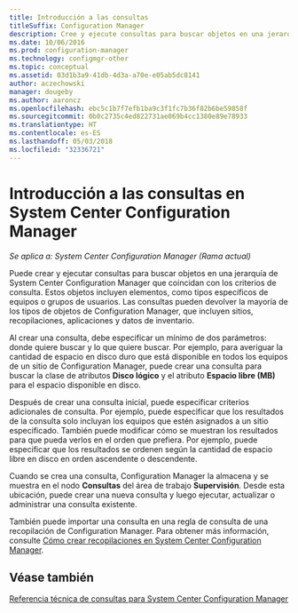 ```yaml
---
title: Introducción a las consultas
titleSuffix: Configuration Manager
description: Cree y ejecute consultas para buscar objetos en una jerarquía de System Center Configuration Manager que coincidan con los criterios de consulta.
ms.date: 10/06/2016
ms.prod: configuration-manager
ms.technology: configmgr-other
ms.topic: conceptual
ms.assetid: 03d1b3a9-41db-4d3a-a70e-e05ab5dc8141
author: aczechowski
manager: dougeby
ms.author: aaroncz
ms.openlocfilehash: ebc5c1b7f7efb1ba9c3f1fc7b36f82b6be59858f
ms.sourcegitcommit: 0b0c2735c4ed822731ae069b4cc1380e89e78933
ms.translationtype: HT
ms.contentlocale: es-ES
ms.lasthandoff: 05/03/2018
ms.locfileid: "32336721"
---
```

# <a name="introduction-to-queries-in-system-center-configuration-manager"></a>Introducción a las consultas en System Center Configuration Manager

*Se aplica a: System Center Configuration Manager (Rama actual)*

Puede crear y ejecutar consultas para buscar objetos en una jerarquía de System Center Configuration Manager que coincidan con los criterios de consulta. Estos objetos incluyen elementos, como tipos específicos de equipos o grupos de usuarios. Las consultas pueden devolver la mayoría de los tipos de objetos de Configuration Manager, que incluyen sitios, recopilaciones, aplicaciones y datos de inventario.  

 Al crear una consulta, debe especificar un mínimo de dos parámetros: donde quiere buscar y lo que quiere buscar. Por ejemplo, para averiguar la cantidad de espacio en disco duro que está disponible en todos los equipos de un sitio de Configuration Manager, puede crear una consulta para buscar la clase de atributos **Disco lógico** y el atributo **Espacio libre (MB)** para el espacio disponible en disco.  

 Después de crear una consulta inicial, puede especificar criterios adicionales de consulta. Por ejemplo, puede especificar que los resultados de la consulta solo incluyan los equipos que estén asignados a un sitio especificado. También puede modificar cómo se muestran los resultados para que pueda verlos en el orden que prefiera. Por ejemplo, puede especificar que los resultados se ordenen según la cantidad de espacio libre en disco en orden ascendente o descendente.  

 Cuando se crea una consulta, Configuration Manager la almacena y se muestra en el nodo **Consultas** del área de trabajo **Supervisión**. Desde esta ubicación, puede crear una nueva consulta y luego ejecutar, actualizar o administrar una consulta existente.  

 También puede importar una consulta en una regla de consulta de una recopilación de Configuration Manager. Para obtener más información, consulte [Cómo crear recopilaciones en System Center Configuration Manager](../../../core/clients/manage/collections/create-collections.md).  

## <a name="see-also"></a>Véase también  
 [Referencia técnica de consultas para System Center Configuration Manager](../../../core/servers/manage/queries-technical-reference.md)

